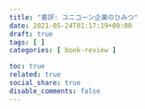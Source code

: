 ```yaml
---
title: "書評: ユニコーン企業のひみつ"
date: 2021-05-24T01:17:19+09:00
draft: true
tags: [ ]
categories: [ book-review ]

toc: true
related: true
social_share: true
disable_comments: false
---
```






